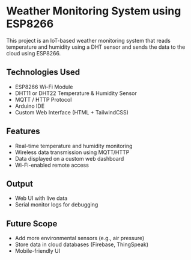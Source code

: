 # Weather Monitoring System using ESP8266

This project is an IoT-based weather monitoring system that reads temperature and humidity using a DHT sensor and sends the data to the cloud using ESP8266.

## Technologies Used
- ESP8266 Wi-Fi Module
- DHT11 or DHT22 Temperature & Humidity Sensor
- MQTT / HTTP Protocol
- Arduino IDE
- Custom Web Interface (HTML + TailwindCSS)

##  Features
- Real-time temperature and humidity monitoring
- Wireless data transmission using MQTT/HTTP
- Data displayed on a custom web dashboard
- Wi-Fi-enabled remote access

##  Output
- Web UI with live data
- Serial monitor logs for debugging

##  Future Scope
- Add more environmental sensors (e.g., air pressure)
- Store data in cloud databases (Firebase, ThingSpeak)
- Mobile-friendly UI
